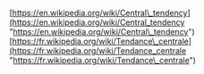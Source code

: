 [https://en.wikipedia.org/wiki/Central\_tendency](https://en.wikipedia.org/wiki/Central_tendency "https://en.wikipedia.org/wiki/Central\_tendency")  
[https://fr.wikipedia.org/wiki/Tendance\_centrale](https://fr.wikipedia.org/wiki/Tendance_centrale "https://fr.wikipedia.org/wiki/Tendance\_centrale")

